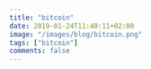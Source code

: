 ```yaml
---
title: "bitcoin"
date: 2019-01-24T11:40:11+02:00
image: "/images/blog/bitcoin.png"
tags: ["bitcoin"]
comments: false
---
```

